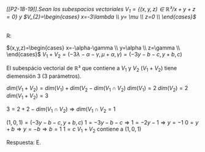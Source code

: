 ###### [[P2-18-19]].Sean los subespacios vectoriales $V_{1}=\{(x,y,z) \in \mathbb{R³}/ x+y+z=0\}$ y $V_{2}=\begin{cases} x=-3\lambda \\ y= \mu \\ z=0 \\ \end{cases}$

R:

$(x,y,z)=\begin{cases} x=-\alpha-\gamma \\ y=\alpha \\ z=\gamma \\ \end{cases}$
$V_{1} + V_{2} = (-3\lambda-\alpha-\gamma, \mu+\alpha, \gamma)=(-3y-b-c,y+b,c)$

El subespácio vectorial de $\mathbb{R³}$ que contiene a $V_{1}$ y $V_{2}$ $(V_{1}+V_{2})$ tiene diemensión 3 (3 parámetros).

$dim(V_{1}+ V_{2})=dim(V_{1})+dim(V_{2}-dim(V_{1}\cap V_{2})$
$dim(V_{1})=2$
$dim(V_{2})=2$
$dim(V_{1}+V_{2})=3$

$3=2+2-dim(V_{1}\cap V_{2}) \Rightarrow dim(V_{1}\cap V_{2} = 1$

$(1,0,1)=(-3y-b-c,y+b,c)$ 
$1=-3y-b-c \Rightarrow 1=-2y-1 \Rightarrow y=-1$
$0=y+b \Rightarrow y=-b \Rightarrow b=1$
$1=c$
$V_{1}+V_{2}$ contiene a $(1,0,1)$

Respuesta: E.
